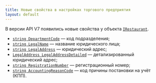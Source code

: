 ```yaml
---
title: Новые свойства в настройках торгового предприятия
layout: default
---
```


В версии API V7 появились новые свойства у объекта [`IRestaurant`](https://iiko.github.io/front.api.sdk/v7/html/T_Resto_Front_Api_Data_Organization_IRestaurant.htm).

- [`string DepartmentCode`](https://iiko.github.io/front.api.sdk/v7/html/P_Resto_Front_Api_Data_Organization_IRestaurant_DepartmentCode.htm)
— код подразделения;
- [`string LegalName`](https://iiko.github.io/front.api.sdk/v7/html/P_Resto_Front_Api_Data_Organization_IRestaurant_LegalName.htm)
— название юридического лица;
- [`string LegalAddress`](https://iiko.github.io/front.api.sdk/v7/html/P_Resto_Front_Api_Data_Organization_IRestaurant_LegalAddress.htm)
— юридический адрес;
- [`LegalAddress LegalAddressDetailed`](https://iiko.github.io/front.api.sdk/v7/html/P_Resto_Front_Api_Data_Organization_IRestaurant_LegalAddressDetailed.htm)
— детализированный юридический адрес;
- [`string RegistrationNumber`](https://iiko.github.io/front.api.sdk/v7/html/P_Resto_Front_Api_Data_Organization_IRestaurant_RegistrationNumber.htm)
— регистрационный номер;
- [`string AccountingReasonCode`](https://iiko.github.io/front.api.sdk/v7/html/P_Resto_Front_Api_Data_Organization_IRestaurant_AccountingReasonCode.htm)
— код причины постановки на учёт (КПП).